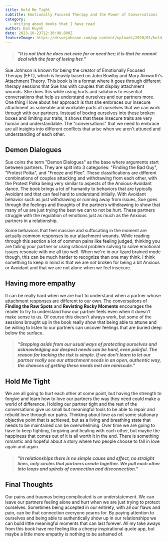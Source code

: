 ```yaml
---
title: Hold Me Tight
subtitle: Emotionally Focused Therapy and the Power of Conversations
category:
  - Writing about books that I have read
author: Dan Huynh
date: 2023-10-23T12:30:00.800Z
featureImage: https://drsuejohnson.com/wp-content/uploads/2020/01/hold_me_tight.jpg
---
```


> #### *"It is not that he does not care for or need her; it is that he cannot deal with the fear of losing her."*

Sue Johnson is known for being the creator of Emotionally Focused Therapy (EFT), which is heavily based on John Bowlby and Mary Ainworth's Attachment Theory. This book is in a format where it goes through different therapy sessions that Sue has with couples that display attachment wounds. She does this while using hurts and solutions to essential conversations that help us understand ourselves and our partners more. One thing I love about her approach is that she embraces our insecure attachment as solveable and workable parts of ourselves that we can work through with our partners. Instead of boxing ourselves into these broken boxes and limiting our traits, it shows that these insecure traits are very human and understandable. The "conversations" that we need to embrace are all insights into different conflicts that arise when we aren't attuned and understanding of each other. 

## Demon Dialogues
Sue coins the term "Demon Dialogues" as the base where arguments start between partners. They are split into 3 categories: "Finding the Bad Guy", "Protest Polka", and "Freeze and Flee". These classifications are different combinations of couples attacking and withdrawing from each other, with the Protest Polka being very similar to aspects of the Anxious-Avoidant dance. The book brings a lot of humanity to behaviors that are typically Avoidant and that can feel hard to understand initially. With Avoidant behavior such as just withdrawing or running away from issues, Sue goes through the feelings and thoughts of the partners withdrawing to show that many of us are just trying the best we can to not be hurt. These partners struggle with the regulation of emotions just as much as the Anxious partners in a relationship.

Some behaviors that feel massive and suffocating in the moment are actually common responses to our attachment wounds. While reading through this section a lot of common pains like feeling judged, thinking you are failing your partner or using rational problem solving to solve emotional issues resonate with me all too well. When we're in our lizard brained mode though, this can be much harder to recognize than one may think. I think something to keep in mind is that we are *not* broken for being a bit Anxious or Avoidant and that we are not alone when we feel insecure. 

## Having more empathy
It can be really hard when we are hurt to understand when a partner whose attachment responses are different to our own. The conversations of **Finding the Raw Spots** and **Revisting Rocky Moments** encourages the reader to try to understand how our partner feels even when it doesn't make sense to us. Of course this doesn't always work, but some of the sessions brought up in the book really show that being able to attune and be willing to listen to our partners can uncover feelings that are buried deep below the surface.

> #### *"Stepping aside from our usual ways of protecting ourselves and acknowledging our deepest needs can be hard, even painful. The reason for tacking the risk is simple. If we don't learn to let our partner really see our attachment needs in an open, authentic way, the chances of getting these needs met are miniscule."*

## Hold Me Tight
We are all going to hurt each other at some point, but having the strength to forgive and learn how to love our partners the way they need could make a world of difference. Holding our partner tight and the rest of the conversations give us small but meaningful tools to be able to repair and rebuild love through our pains. Thinking about love as not some stationary objective point that is achieved, but as a living and breathing state that needs to be maintained can be overwhelming. Over time we are going to have to keep fighting, forgiving and healing with each other, but maybe the happiness that comes out of it is all worth it in the end. There is something romantic and hopeful about a story where two people choose to fall in love again and again.

> #### *"In relationships there is no simple cause and effect, no straight lines, only circles that partners create together. We pull each other into loops and spirals of connection and disconnection."* 

## Final Thoughts

Our pains and traumas being complicated is an understatement. We can leave our partners feeling alone and hurt when we are just trying to protect ourselves. Sometimes being accepted in our entirety, with all our flaws and pain, can be that connection everyone yearns for. By paying attention to ourselves and being able to authentically show up in our relationships we can build little meaningful moments that can last forever. All my take aways from this book have me feeling like a cheesy inspirational quote app, but maybe a little more empathy is nothing to be ashamed of.
